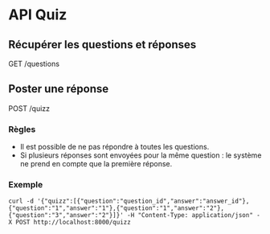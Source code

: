 # API Quiz

## Récupérer les questions et réponses

GET /questions

## Poster une réponse

POST /quizz

### Règles

- Il est possible de ne pas répondre à toutes les questions.
- Si plusieurs réponses sont envoyées pour la même question : le système ne prend en compte que la première réponse.

### Exemple
`curl -d '{"quizz":[{"question":"question_id","answer":"answer_id"},{"question":"1","answer":"1"},{"question":"1","answer":"2"},{"question":"3","answer":"2"}]}' -H "Content-Type: application/json" -X POST http://localhost:8000/quizz`
